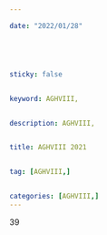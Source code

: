 ```yaml
---

date: "2022/01/28"





sticky: false


keyword: AGHVIII,


description: AGHVIII,


title: AGHVIII 2021


tag: [AGHVIII,]


categories: [AGHVIII,]
---
```


39